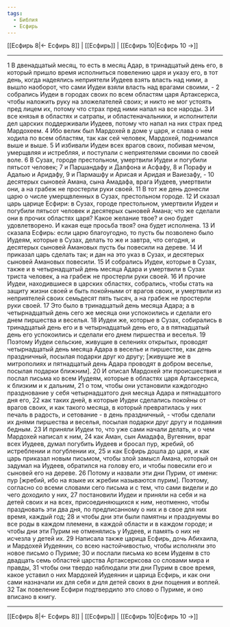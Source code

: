 ```yaml
---
tags:
  - Библия
  - Есфирь
---
```

[[Есфирь 8|← Есфирь 8]] | [[Есфирь]] | [[Есфирь 10|Есфирь 10 →]]

---
1 В двенадцатый месяц, то есть в месяц Адар, в тринадцатый день его, в который пришло время исполниться повелению царя и указу его, в тот день, когда надеялись неприятели Иудеев взять власть над ними, а вышло наоборот, что сами Иудеи взяли власть над врагами своими, -
2 собрались Иудеи в городах своих по всем областям царя Артаксеркса, чтобы наложить руку на зложелателей своих; и никто не мог устоять пред лицем их, потому что страх пред ними напал на все народы.
3 И все князья в областях и сатрапы, и областеначальники, и исполнители дел царских поддерживали Иудеев, потому что напал на них страх пред Мардохеем.
4 Ибо велик был Мардохей в доме у царя, и слава о нем ходила по всем областям, так как сей человек, Мардохей, поднимался выше и выше.
5 И избивали Иудеи всех врагов своих, побивая мечом, умерщвляя и истребляя, и поступали с неприятелями своими по своей воле.
6 В Сузах, городе престольном, умертвили Иудеи и погубили пятьсот человек;
7 и Паршандафу и Далфона и Асфафу,
8 и Порафу и Адалью и Аридафу,
9 и Пармашфу и Арисая и Аридая и Ваиезафу, -
10 десятерых сыновей Амана, сына Амадафа, врага Иудеев, умертвили они, а на грабеж не простерли руки своей.
11 В тот же день донесли царю о числе умерщвленных в Сузах, престольном городе.
12 И сказал царь царице Есфири: в Сузах, городе престольном, умертвили Иудеи и погубили пятьсот человек и десятерых сыновей Амана; что же сделали они в прочих областях царя? Какое желание твое? и оно будет удовлетворено. И какая еще просьба твоя? она будет исполнена.
13 И сказала Есфирь: если царю благоугодно, то пусть бы позволено было Иудеям, которые в Сузах, делать то же и завтра, что сегодня, и десятерых сыновей Амановых пусть бы повесили на дереве.
14 И приказал царь сделать так; и дан на это указ в Сузах, и десятерых сыновей Амановых повесили.
15 И собрались Иудеи, которые в Сузах, также и в четырнадцатый день месяца Адара и умертвили в Сузах триста человек, а на грабеж не простерли руки своей.
16 И прочие Иудеи, находившиеся в царских областях, собрались, чтобы стать на защиту жизни своей и быть покойными от врагов своих, и умертвили из неприятелей своих семьдесят пять тысяч, а на грабеж не простерли руки своей.
17 Это было в тринадцатый день месяца Адара; а в четырнадцатый день сего же месяца они успокоились и сделали его днем пиршества и веселья.
18 Иудеи же, которые в Сузах, собирались в тринадцатый день его и в четырнадцатый день его, а в пятнадцатый день его успокоились и сделали его днем пиршества и веселья.
19 Поэтому Иудеи сельские, живущие в селениях открытых, проводят четырнадцатый день месяца Адара в веселье и пиршестве, как день праздничный, посылая подарки друг ко другу; [живущие же в митрополиях и пятнадцатый день Адара проводят в добром веселье, посылая подарки ближним].
20 И описал Мардохей эти происшествия и послал письма ко всем Иудеям, которые в областях царя Артаксеркса, к близким и к дальним,
21 о том, чтобы они установили каждогодно празднование у себя четырнадцатого дня месяца Адара и пятнадцатого дня его,
22 как таких дней, в которые Иудеи сделались покойны от врагов своих, и как такого месяца, в который превратилась у них печаль в радость, и сетование - в день праздничный, - чтобы сделали их днями пиршества и веселья, посылая подарки друг другу и подаяния бедным.
23 И приняли Иудеи то, что уже сами начали делать, и о чем Мардохей написал к ним,
24 как Аман, сын Амадафа, Вугеянин, враг всех Иудеев, думал погубить Иудеев и бросал пур, жребий, об истреблении и погублении их,
25 и как Есфирь дошла до царя, и как царь приказал новым письмом, чтобы злой замысл Амана, который он задумал на Иудеев, обратился на голову его, и чтобы повесили его и сыновей его на дереве.
26 Потому и назвали эти дни Пурим, от имени: пур [жребий, ибо на языке их жребии называются пурим]. Поэтому, согласно со всеми словами сего письма и с тем, что сами видели и до чего доходило у них,
27 постановили Иудеи и приняли на себя и на детей своих и на всех, присоединяющихся к ним, неотменно, чтобы праздновать эти два дня, по предписанному о них и в свое для них время, каждый год;
28 и чтобы дни эти были памятны и празднуемы во все роды в каждом племени, в каждой области и в каждом городе; и чтобы дни эти Пурим не отменялись у Иудеев, и память о них не исчезла у детей их.
29 Написала также царица Есфирь, дочь Абихаила, и Мардохей Иудеянин, со всею настойчивостью, чтобы исполняли это новое письмо о Пуриме;
30 и послали письма ко всем Иудеям в сто двадцать семь областей царства Артаксерксова со словами мира и правды,
31 чтобы они твердо наблюдали эти дни Пурим в свое время, какое уставил о них Мардохей Иудеянин и царица Есфирь, и как они сами назначали их для себя и для детей своих в дни пощения и воплей.
32 Так повеление Есфири подтвердило это слово о Пуриме, и оно вписано в книгу.

---
[[Есфирь 8|← Есфирь 8]] | [[Есфирь]] | [[Есфирь 10|Есфирь 10 →]]